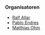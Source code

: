 ### Organisatoren

* [Ralf Allar](mailto:ralf.allar@owasp.org)
* [Pablo Endres](#)
* [Matthias Ohm](mailto:owasp@mpoepping.de)